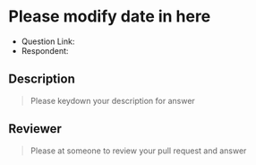 # Please modify date in here

- Question Link:
- Respondent:

## Description

> Please keydown your description for answer

## Reviewer

> Please at someone to review your pull request and answer
